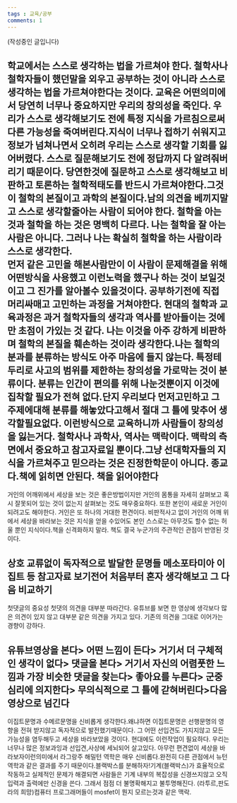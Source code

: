```yaml
---
tags : 교육/공부
comments: 1
---
```


(작성중인 글입니다)  


학교에서는 스스로 생각하는 법을 가르쳐야 한다. 철학사나 철학자들이 했던말을 외우고 공부하는 것이 아니라 스스로 생각하는 법을 가르쳐야한다는 것이다. 교육은 어떤의미에서 당연히 너무나 중요하지만 우리의 창의성을 죽인다. 우리가 스스로 생각해보기도 전에 특정 지식을 가르침으로써 다른 가능성을 죽여버린다.지식이 너무나 접하기 쉬워지고 정보가 넘쳐나면서 오히려 우리는 스스로 생각할 기회를 잃어버렸다. 스스로 질문해보기도 전에 정답까지 다 알려줘버리기 때문이다. 당연한것에 질문하고 스스로 생각해보고 비판하고 토론하는 철학적태도를 반드시 가르쳐야한다.그것이 철학의 본질이고 과학의 본질이다.남의 의견을 베끼지말고 스스로 생각할줄아는 사람이 되어야 한다. 철학을 아는 것과 철학을 하는 것은 명백히 다르다. 나는 철학을 잘 아는 사람은 아니다. 그러나 나는 확실히 철학을 하는 사람이라 스스로 생각한다.  
먼저 같은 고민을 해본사람만이 이 사람이 문제해결을 위해 어떤방식을 사용했고 이런노력을 했구나 하는 것이 보일것이고 그 진가를 알아볼수 있을것이다. 공부하기전에 직접 머리싸매고 고민하는 과정을 거쳐야한다. 현대의 철학과 교육과정은 과거 철학자들의 생각과 역사를 받아들이는 것에만 초점이 가있는 것 같다. 나는 이것을 아주 강하게 비판하며 철학의 본질을 훼손하는 것이라 생각한다.나는 철학의 분과를 분류하는 방식도 아주 마음에 들지 않는다. 특정테두리로 사고의 범위를 제한하는 창의성을 가로막는 것이 분류이다. 분류는 인간이 편의를 위해 나눈것뿐이지 이것에 집착할 필요가 전혀 없다.단지 우리보다 먼저고민하고 그 주제에대해 분류를 해놓았다고해서 절대 그 틀에 맞추어 생각할필요없다. 이런방식으로 교육하니까 사람들이 창의성을 잃는거다. 철학사나 과학사, 역사는 맥락이다. 맥락의 측면에서 중요하고 참고자료일 뿐이다.그냥 선대학자들의 지식을 가르쳐주고 믿으라는 것은 진정한학문이 아니다. 종교다.책에 읽히면 안된다. 책을 읽어야한다  
---
거인의 어깨위에서 세상을 보는 것은 좋은방법이지만 거인의 몸통을 자세히 살펴보고 혹시 잘못되어 있는 것이 없는지 살펴보는 것도 매우중요하다. 또한 본인이 새로운 거인이 되려고도 해야한다. 거인은 또 하나의 거대한 편견이다. 비판적사고 없이 거인의 어깨 위에서 세상을 바라보는 것은 지식을 얻을 수있어도 본인 스스로는 아무것도 할수 없는 허울 뿐인 지식이다.책을 신격화하지 말라. 책도 결국 누군가의 주관적인 관점이 반영된 것이다.

상호 교류없이 독자적으로 발달한 문명들 메소포타미아 이집트 등
참고자료 보기전어 처음부터 혼자 생각해보고 그 다음 비교하기
--- 
첫댓글의 중요성
첫댓의 의견을 대부분 따라간다. 유튜브를 보면 한 영상에 생각보다 많은 의견이 있지 않고 대부분 같은 의견을 가지고 있다. 기존의 의견을 그대로 이어가는 경향이 강하다.

유튜브영상을 본다> 어떤 느낌이 든다> 거기서 더 구체적인 생각이 없다> 댓글을 본다> 거기서 자신의 어렴풋한 느낌과 가장 비슷한 댓글을 찾는다> 좋아요를 누른다> 군중심리에 의지한다> 무의식적으로 그 틀에 갇혀버린다>다음 영상으로 넘긴다
---

이집트문명과 수메르문명을 신비롭게 생각한다.왜냐하면 이집트문명은 선행문명의 영향을 전혀 받지않고 독자적으로 발전했기때문이다. 그 어떤 선입견도 가지지않고 모든 가능성을 염두해두고 세상을 바라보았을 것이다. 
현대에도 이런작업이 필요하다. 우리는 너무나 많은 정보과잉과 선입견,사상에 세뇌되어 살고있다. 아무런 편견없이 세상을 바라보자이런의미에서 라그랑주 해밀턴 역학은 매우 신비롭다.완전히 다른 관점에서 뉴턴역학과 같은 결과를 주기 때문이다.블랙박스를 분해하자!기계(블랙박스)가 효율적으로 작동하고 실제적인 문제가 해결되면 사람들은 기계 내부의 복잡성을 신경쓰지않고 오직 입력과 출력에만 신경을 쓴다. 그래서 점점 더 불명확해지고 불투명해진다. (라투르,판도라의 희망)컴퓨터 프로그래머들이 mosfet이 뭔지 모르는것과 같은 맥락.


